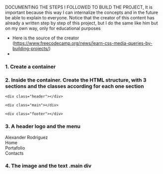 DOCUMENTING THE STEPS I FOLLOWED TO BUILD THE PROJECT, It is important because this way I can internalize the concepts and in the future be able to explain to everyone. 
Notice that the creator of this content has already a written step by step of this project, but I do the same like him but on my own way, only for educational purposes
  -  Here is the source of the creator (https://www.freecodecamp.org/news/learn-css-media-queries-by-building-projects/)
  - 

### 1. Create a container 
  <div class="container"> </div>


### 2. Inside the container. Create the HTML structure, with 3 sections and the classes according for each one section

  <div class="container"> 

    <div class="header"></div>

    <div class="main"></div>

    <div class="footer"></div>

  </div>

### 3. A header logo and the menu 

  <div class="header">
      <div class="header__logo"> Alexander Rodríguez</div>
          <div class="header__menu">
              <div class="header__menu-1"> Home </div>
              <div class="header__menu-2"> Portafolio </div>
              <div class="header__menu-3"> Contacts </div>
          </div>
      </div>

### 4. The image and the text .main div 


